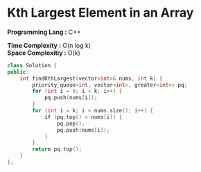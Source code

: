 # Kth Largest Element in an Array

**Programming Lang :** C++

**Time Complexity :** O(n log k)  
**Space Complexitiy :** O(k)

```cpp
class Solution {
public:
    int findKthLargest(vector<int>& nums, int k) {
        priority_queue<int, vector<int>, greater<int>> pq;
        for (int i = 0; i < k; i++) {
            pq.push(nums[i]);
        }
        for (int i = k; i < nums.size(); i++) {
            if (pq.top() < nums[i]) {
                pq.pop();
                pq.push(nums[i]);
            }
        }
        return pq.top();
    }
};
```
